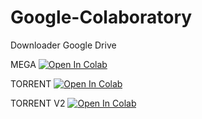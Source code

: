 # Google-Colaboratory
Downloader Google Drive

MEGA
[![Open In Colab](https://colab.research.google.com/assets/colab-badge.svg)](https://colab.research.google.com/gist/whxxyu/f8db6e1f8288cc361d3a474e91d7c254/mega-to-google-drive-downloader.ipynb)

TORRENT
[![Open In Colab](https://colab.research.google.com/assets/colab-badge.svg)](https://colab.research.google.com/gist/whxxyu/76e28bc6cea0b8692243c348266e2235/torrent-to-google-drive-downloader.ipynb)

TORRENT V2
[![Open In Colab](https://colab.research.google.com/assets/colab-badge.svg)](https://colab.research.google.com/gist/whxxyu/7a452a51398a703e86bfe895733c6e4b/torrent-to-google-drive-downloader-v2.ipynb)

